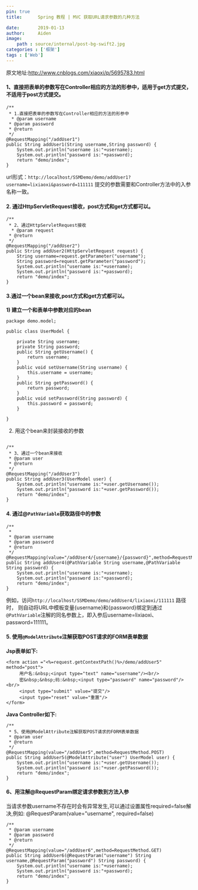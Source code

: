 ```yaml
---
pin: true
title:      Spring 教程 | MVC 获取URL请求参数的几种方法

date:       2019-01-13
author:     Aiden
image: 
    path : source/internal/post-bg-swift2.jpg
categories : ['框架']
tags : ['Web']
---
```


原文地址:http://www.cnblogs.com/xiaoxi/p/5695783.html


#### 1、直接把表单的参数写在Controller相应的方法的形参中，**适用于get方式提交，不适用于post方式提交**。

```
/**
 * 1.直接把表单的参数写在Controller相应的方法的形参中
  * @param username
 * @param password
 * @return
 */
@RequestMapping("/addUser1")
public String addUser1(String username,String password) {
    System.out.println("username is:"+username);
    System.out.println("password is:"+password);
    return "demo/index";
}
```

url形式：`http://localhost/SSMDemo/demo/addUser1?username=lixiaoxi&password=111111` 提交的参数需要和Controller方法中的入参名称一致。

#### 2. 通过HttpServletRequest接收，post方式和get方式都可以。

```
/**
 * 2、通过HttpServletRequest接收
  * @param request
 * @return
 */
@RequestMapping("/addUser2")
public String addUser2(HttpServletRequest request) {
    String username=request.getParameter("username");
    String password=request.getParameter("password");
    System.out.println("username is:"+username);
    System.out.println("password is:"+password);
    return "demo/index";
}
```


#### 3.通过一个bean来接收,post方式和get方式都可以。

**1) 建立一个和表单中参数对应的bean**

```
package demo.model;

public class UserModel {

    private String username;
    private String password;
    public String getUsername() {
        return username;
    }
    public void setUsername(String username) {
        this.username = username;
    }
    public String getPassword() {
        return password;
    }
    public void setPassword(String password) {
        this.password = password;
    }

}
```

2) 用这个bean来封装接收的参数

```

/**
 * 3、通过一个bean来接收
 * @param user
 * @return
 */
@RequestMapping("/addUser3")
public String addUser3(UserModel user) {
    System.out.println("username is:"+user.getUsername());
    System.out.println("password is:"+user.getPassword());
    return "demo/index";
}
```

#### 4. 通过@`PathVariable`获取路径中的参数

```
/**
 *
 * @param username
 * @param password
 * @return
 */
@RequestMapping(value="/addUser4/{username}/{password}",method=RequestMethod.GET)
public String addUser4(@PathVariable String username,@PathVariable String password) {
    System.out.println("username is:"+username);
    System.out.println("password is:"+password);
    return "demo/index";
}
```

例如，访问`http://localhost/SSMDemo/demo/addUser4/lixiaoxi/111111` 路径时，
则自动将URL中模板变量{username}和{password}绑定到通过`@PathVariable`注解的同名参数上，即入参后username=lixiaoxi、password=111111。

#### 5. 使用`@ModelAttribute`注解获取POST请求的FORM表单数据

**Jsp表单如下:**

```
<form action ="<%=request.getContextPath()%>/demo/addUser5" method="post">
     用户名:&nbsp;<input type="text" name="username"/><br/>
     密&nbsp;&nbsp;码:&nbsp;<input type="password" name="password"/><br/>
     <input type="submit" value="提交"/>
     <input type="reset" value="重置"/>
</form>
```

**Java Controller如下:**

```
/**
 * 5、使用@ModelAttribute注解获取POST请求的FORM表单数据
 * @param user
 * @return
 */
@RequestMapping(value="/addUser5",method=RequestMethod.POST)
public String addUser5(@ModelAttribute("user") UserModel user) {
    System.out.println("username is:"+user.getUsername());
    System.out.println("password is:"+user.getPassword());
    return "demo/index";
}
```


#### 6、用注解@RequestParam绑定请求参数到方法入参

当请求参数username不存在时会有异常发生,可以通过设置属性required=false解决,例如: @RequestParam(value="username", required=false)

```
/**
 * @param username
 * @param password
 * @return
 */
@RequestMapping(value="/addUser6",method=RequestMethod.GET)
public String addUser6(@RequestParam("username") String username,@RequestParam("password") String password) {
    System.out.println("username is:"+username);
    System.out.println("password is:"+password);
    return "demo/index";
}
```
